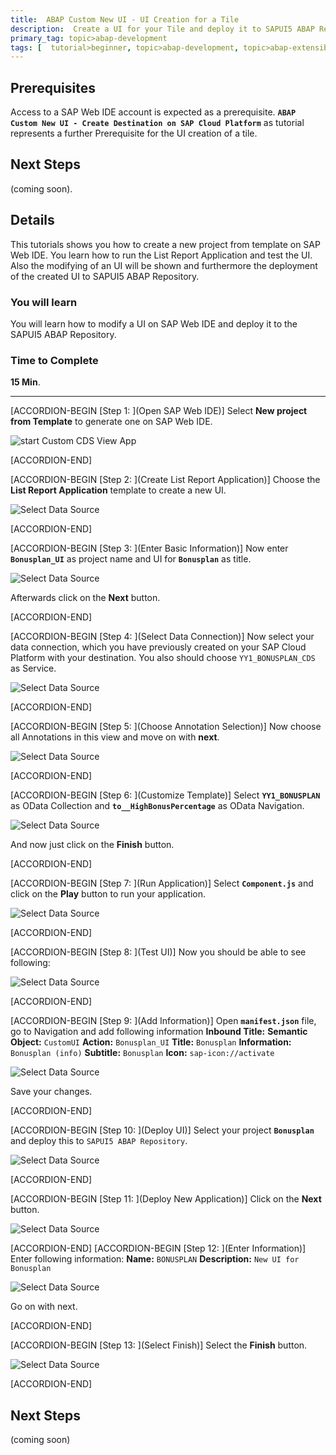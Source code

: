 ```yaml
---
title:  ABAP Custom New UI - UI Creation for a Tile
description:  Create a UI for your Tile and deploy it to SAPUI5 ABAP Repository.
primary_tag: topic>abap-development
tags: [  tutorial>beginner, topic>abap-development, topic>abap-extensibility ]
---
```


## Prerequisites  
Access to a SAP Web IDE account is expected as a prerequisite. **`ABAP Custom New UI - Create Destination on SAP Cloud Platform`** as tutorial represents a further Prerequisite for the UI creation of a tile.

## Next Steps
 (coming soon).
## Details
This tutorials shows you how to create a new project from template on SAP Web IDE. You learn how to run the List Report Application and test the UI. Also the modifying of an UI will be shown and furthermore the deployment of the created UI to SAPUI5 ABAP Repository.

### You will learn  
You will learn how to modify a UI on SAP Web IDE and deploy it to the SAPUI5 ABAP Repository.

### Time to Complete
**15 Min**.

---

[ACCORDION-BEGIN [Step 1: ](Open SAP Web IDE)]
Select **New project from Template** to generate one on SAP Web IDE.

![start Custom CDS View App](webide.png)

[ACCORDION-END]

[ACCORDION-BEGIN [Step 2: ](Create List Report Application)]
Choose the **List Report Application** template to create a new UI.


![Select Data Source](next.png)

[ACCORDION-END]

[ACCORDION-BEGIN [Step 3: ](Enter Basic Information)]
Now enter **`Bonusplan_UI`** as project name and UI for **`Bonusplan`** as title.

![Select Data Source](bonusplan.png)

Afterwards click on the **Next** button.

[ACCORDION-END]

[ACCORDION-BEGIN [Step 4: ](Select Data Connection)]
Now select your data connection, which you have previously created on your
SAP Cloud Platform with your destination.
You also should choose `YY1_BONUSPLAN_CDS` as Service.

![Select Data Source](connection.png)

[ACCORDION-END]

[ACCORDION-BEGIN [Step 5: ](Choose Annotation Selection)]
Now choose all Annotations in this view and move on with **next**.


![Select Data Source](annotation.png)

[ACCORDION-END]

[ACCORDION-BEGIN [Step 6: ](Customize Template)]
Select **`YY1_BONUSPLAN`** as OData Collection and **`to__HighBonusPercentage`** as OData Navigation.

![Select Data Source](customize.png)

And now just click on the **Finish** button.

[ACCORDION-END]

[ACCORDION-BEGIN [Step 7: ](Run Application)]
Select **`Component.js`** and click on the **Play** button to run your application.


![Select Data Source](run.png)

[ACCORDION-END]

[ACCORDION-BEGIN [Step 8: ](Test UI)]
Now you should be able to see following:

![Select Data Source](test.png)

[ACCORDION-END]

[ACCORDION-BEGIN [Step 9: ](Add Information)]
Open **`manifest.json`** file, go to Navigation and add following information
**Inbound Title:**
    **Semantic Object:** `CustomUI`
    **Action:** `Bonusplan_UI`
    **Title:** `Bonusplan`
    **Information:** `Bonusplan (info)`
    **Subtitle:** `Bonusplan`
    **Icon:** `sap-icon://activate` 	

![Select Data Source](add.png)

Save your changes.

[ACCORDION-END]

[ACCORDION-BEGIN [Step 10: ](Deploy UI)]
Select your project **`Bonusplan`** and deploy this to `SAPUI5 ABAP Repository`.

![Select Data Source](deploy.png)

[ACCORDION-END]

[ACCORDION-BEGIN [Step 11: ](Deploy New Application)]
Click on the **Next** button.

![Select Data Source](new.png)

[ACCORDION-END]
[ACCORDION-BEGIN [Step 12: ](Enter Information)]
Enter following information:
**Name:** `BONUSPLAN`
**Description:** `New UI for Bonusplan`

![Select Data Source](enter.png)

Go on with next.

[ACCORDION-END]

[ACCORDION-BEGIN [Step 13: ](Select Finish)]
Select the **Finish** button.

![Select Data Source](finish.png)

[ACCORDION-END]
## Next Steps
(coming soon)
